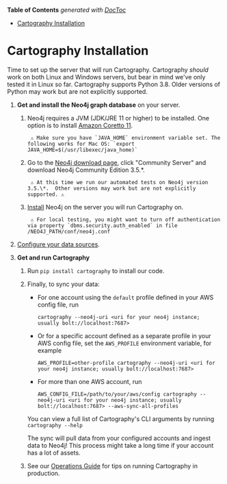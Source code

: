 <!-- START doctoc generated TOC please keep comment here to allow auto update -->
<!-- DON'T EDIT THIS SECTION, INSTEAD RE-RUN doctoc TO UPDATE -->
**Table of Contents**  *generated with [DocToc](https://github.com/thlorenz/doctoc)*

- [Cartography Installation](#cartography-installation)

<!-- END doctoc generated TOC please keep comment here to allow auto update -->

# Cartography Installation

Time to set up the server that will run Cartography.  Cartography _should_ work on both Linux and Windows servers, but bear in mind we've only tested it in Linux so far.  Cartography supports Python 3.8. Older versions of Python may work but are not explicitly supported.

1. **Get and install the Neo4j graph database** on your server.
    1. Neo4j requires a JVM (JDK/JRE 11 or higher) to be installed. One option is to install [Amazon Coretto 11](https://docs.aws.amazon.com/corretto/latest/corretto-11-ug/what-is-corretto-11.html).

            ⚠️ Make sure you have `JAVA_HOME` environment variable set. The following works for Mac OS: `export JAVA_HOME=$(/usr/libexec/java_home)`

    1. Go to the [Neo4j download page](https://neo4j.com/download-center/#releases), click "Community Server" and download Neo4j Community Edition 3.5.\*.

            ⚠️ At this time we run our automated tests on Neo4j version 3.5.\*.  Other versions may work but are not explicitly supported. ⚠️

    1. [Install](https://neo4j.com/docs/operations-manual/current/installation/) Neo4j on the server you will run Cartography on.

            ⚠️ For local testing, you might want to turn off authentication via property `dbms.security.auth_enabled` in file /NEO4J_PATH/conf/neo4j.conf

1. [Configure your data sources](config).

1. **Get and run Cartography**

    1. Run `pip install cartography` to install our code.

    1. Finally, to sync your data:

        - For one account using the `default` profile defined in your AWS config file, run

            ```
            cartography --neo4j-uri <uri for your neo4j instance; usually bolt://localhost:7687>
            ```

        - Or for a specific account defined as a separate profile in your AWS config file, set the `AWS_PROFILE` environment variable, for example

            ```
            AWS_PROFILE=other-profile cartography --neo4j-uri <uri for your neo4j instance; usually bolt://localhost:7687>
            ```

        - For more than one AWS account, run

            ```
            AWS_CONFIG_FILE=/path/to/your/aws/config cartography --neo4j-uri <uri for your neo4j instance; usually bolt://localhost:7687> --aws-sync-all-profiles
            ```

        You can view a full list of Cartography's CLI arguments by running `cartography --help`

        The sync will pull data from your configured accounts and ingest data to Neo4j!  This process might take a long time if your account has a lot of assets.

    1. See our [Operations Guide](ops.md) for tips on running Cartography in production.
